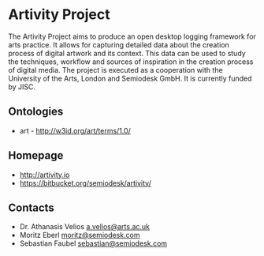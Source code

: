 # Artivity Project

The Artivity Project aims to produce an open desktop logging framework for arts practice. 
It allows for capturing detailed data about the creation process of digital artwork and 
its context. This data can be used to study the techniques, workflow and sources of 
inspiration in the creation process of digital media. The project is executed as a 
cooperation with the University of the Arts, London and Semiodesk GmbH. It is currently 
funded by JISC.

## Ontologies

* art - http://w3id.org/art/terms/1.0/

## Homepage

* http://artivity.io
* https://bitbucket.org/semiodesk/artivity/

## Contacts

* Dr. Athanasis Velios <a.velios@arts.ac.uk>
* Moritz Eberl <moritz@semiodesk.com>
* Sebastian Faubel <sebastian@semiodesk.com>
